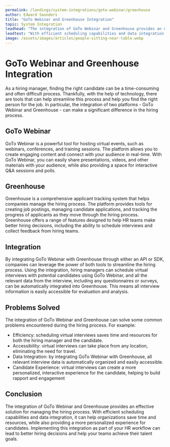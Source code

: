 ```yaml
---
permalink: /landings/system-integrations/goto-webinar/greenhouse
author: Edward Saunders
title: "GoTo Webinar and Greenhouse Integration"
topic: System Integration
leadhead: "The integration of GoTo Webinar and Greenhouse provides an effective solution for managing the hiring process"
leadtext: "With efficient scheduling capabilities and data integration, it can help organizations save time and resources, while also providing a more personalized experience for candidates. Implementing this integration as part of your HR workflow can lead to better hiring decisions and help your teams achieve their talent goals."
image: /assets/images/articles/people-sitting-near-table.webp
---
```

<div class="arttext">    <h1>GoTo Webinar and Greenhouse Integration</h1>
    <p>
      As a hiring manager, finding the right candidate can be a time-consuming and often difficult process. Thankfully, with the help of technology, there are tools that can help streamline this process and help you find the right person for the job. In particular, the integration of two platforms - GoTo Webinar and Greenhouse - can make a significant difference in the hiring process.
    </p>
    <h2>GoTo Webinar</h2>
    <p>
      GoTo Webinar is a powerful tool for hosting virtual events, such as webinars, conferences, and training sessions. The platform allows you to create engaging content and connect with your audience in real-time. With GoTo Webinar, you can easily share presentations, videos, and other materials with your audience, while also providing a space for interactive Q&A sessions and polls.
    </p>
    <h2>Greenhouse</h2>
    <p>
      Greenhouse is a comprehensive applicant tracking system that helps companies manage the hiring process. The platform provides tools for creating job postings, managing candidate applications, and tracking the progress of applicants as they move through the hiring process. Greenhouse offers a range of features designed to help HR teams make better hiring decisions, including the ability to schedule interviews and collect feedback from hiring teams.
    </p>
    <h2>Integration</h2>
    <p>
      By integrating GoTo Webinar with Greenhouse through either an API or SDK, companies can leverage the power of both tools to streamline the hiring process. Using the integration, hiring managers can schedule virtual interviews with potential candidates using GoTo Webinar, and all the relevant data from the interview, including any questionnaires or surveys, can be automatically integrated into Greenhouse. This means all interview information is easily accessible for evaluation and analysis.
    </p>
    <h2>Problems Solved</h2>
    <p>
      The integration of GoTo Webinar and Greenhouse can solve some common problems encountered during the hiring process. For example:
      <ul>
        <li>Efficiency: scheduling virtual interviews saves time and resources for both the hiring manager and the candidate.</li>
        <li>Accessibility: virtual interviews can take place from any location, eliminating the need for travel.</li>
        <li>Data Integration: by integrating GoTo Webinar with Greenhouse, all relevant interview data is automatically organized and easily accessible.</li>
        <li>Candidate Experience: virtual interviews can create a more personalized, interactive experience for the candidate, helping to build rapport and engagement</li>
      </ul>
    </p>
    <h2>Conclusion</h2>
    <p>
       The integration of GoTo Webinar and Greenhouse provides an effective solution for managing the hiring process. With efficient scheduling capabilities and data integration, it can help organizations save time and resources, while also providing a more personalized experience for candidates. Implementing this integration as part of your HR workflow can lead to better hiring decisions and help your teams achieve their talent goals.
    </p>
</div>